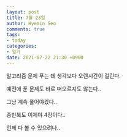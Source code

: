 ```yaml
---
layout: post
title: 7월 23일
author: Hyemin Seo
comments: true
tags:
- today
categories:
- 일기
date: 2021-07-22 21:30 +0900
---
```

알고리즘 문제 푸는 데 생각보다 오랜시간이 걸린다.

예전에 푼 문제도 바로 떠오르지도 않는다..

그냥 계속 풀어야겠다..

종만북도 이제야 4장이다..

언제 다 볼 수 있으려나..

